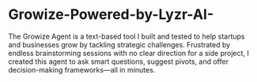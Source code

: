 # Growize-Powered-by-Lyzr-AI-
The Growize Agent is a text-based tool I built and tested to help startups and businesses grow by tackling strategic challenges. Frustrated by endless brainstorming sessions with no clear direction for a side project, I created this agent to ask smart questions, suggest pivots, and offer decision-making frameworks—all in minutes.
